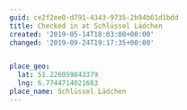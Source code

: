 ```yaml
---
guid: ce2f2ee0-d791-4343-9735-2b94b61d1bdd
title: Checked in at Schlüssel Lädchen
created: '2019-05-14T18:03:00+00:00'
changed: '2019-09-24T19:17:35+00:00'


place_geo:
  lat: 51.226059843379
  lng: 6.7744714021683
place_name: Schlüssel Lädchen
---
```


